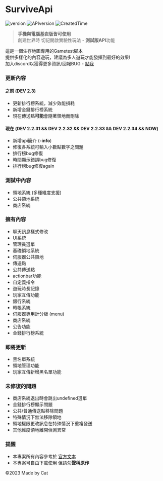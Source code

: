 # SurviveApi
![version](https://img.shields.io/badge/Version-Dev--2.2.35-blue)
![APIversion](https://img.shields.io/badge/API--Supported--Version-Bedrock--1.19.70~1.19.73+-brightgreen)
![CreatedTime](https://img.shields.io/badge/Created--Time-2023--2%2F25-orange)

> **手機與電腦基岩版皆可使用**\
> 創建世界時 切記開啟實驗性玩法 - **測試版API**功能

這是一個生存地圖專用的Gametest腳本\
提供多樣化的內容遊玩，建議為多人遊玩才能發揮到最好的效果!\
加入discord以獲得更多資訊/回報BUG - [點我](https://discord.gg/cyx5GCgu2B)

### 更新內容
#### 之前 (DEV 2.3)
- 更新排行榜系統，減少效能損耗
- 新增金錢排行榜系統
- 現在傳送點**可能**會隨著領地而刪除


#### 現在 (DEV 2.2.31 && DEV 2.2.32 && DEV 2.2.33 && DEV 2.2.34 && NOW)
- 新增api簡介 (**-info**)
- 修復各系統可輸入小數點數字之問題
- 排行榜bug修復
- 時間顯示錯誤bug修復
- 排行榜bug修復again

### 測試中內容
- 領地系統 (多種維度支援)
- 公共領地系統
- 商店系統

### 擁有內容
- 聊天訊息樣式修改
- UI系統
- 管理員選單
- 基礎領地系統
- 伺服器公共領地
- 傳送點
- 公共傳送點
- actionbar功能
- 自定義指令
- 遊玩時長記錄
- 玩家互傳功能
- 銀行系統
- 轉帳系統
- 伺服器專用計分板 (menu)
- 商店系統
- 公告功能
- 金錢排行榜系統
### 即將更新
- 黑名單系統
- 領地管理功能
- 玩家互傳新增黑名單功能
### 未修復的問題
- 商店系統退出時會跳出undefined選單
- 金錢排行榜顯示問題
- 公共/普通傳送點移除問題
- 特殊情況下無法移除領地
- 領地權限更改訊息在特殊情況下重複發送
- 其他維度領地離開偵測異常
### 提醒
- 本專案所有內容參考於 [官方文本](https://learn.microsoft.com/en-us/minecraft/creator/scriptapi/)
- 本專案可自由下載使用 但請勿**聲稱原作**

©2023 Made by Cat